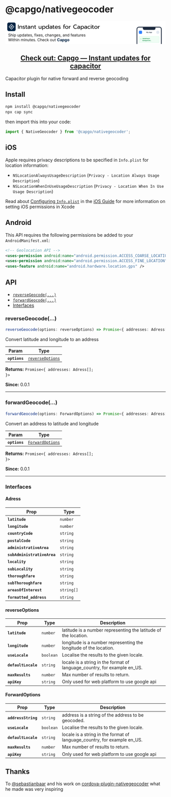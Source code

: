 # @capgo/nativegeocoder
  <a href="https://capgo.app/"><img src='https://raw.githubusercontent.com/Cap-go/capgo/main/assets/capgo_banner.png' alt='Capgo - Instant updates for capacitor'/></a>

<div align="center">
<h2><a href="https://capgo.app/">Check out: Capgo — Instant updates for capacitor</a></h2>
</div>

Capacitor plugin for native forward and reverse geocoding

## Install

```bash
npm install @capgo/nativegeocoder
npx cap sync
```

then import this into your code:

```javascript
import { NativeGeocoder } from '@capgo/nativegeocoder';
```

## iOS

Apple requires privacy descriptions to be specified in `Info.plist` for location information:

- `NSLocationAlwaysUsageDescription` (`Privacy - Location Always Usage Description`)
- `NSLocationWhenInUseUsageDescription` (`Privacy - Location When In Use Usage Description`)

Read about [Configuring `Info.plist`](https://capacitorjs.com/docs/ios/configuration#configuring-infoplist) in the [iOS Guide](https://capacitorjs.com/docs/ios) for more information on setting iOS permissions in Xcode

## Android

This API requires the following permissions be added to your `AndroidManifest.xml`:

```xml
<!-- Geolocation API -->
<uses-permission android:name="android.permission.ACCESS_COARSE_LOCATION" />
<uses-permission android:name="android.permission.ACCESS_FINE_LOCATION" />
<uses-feature android:name="android.hardware.location.gps" />
```

## API

<docgen-index>

* [`reverseGeocode(...)`](#reversegeocode)
* [`forwardGeocode(...)`](#forwardgeocode)
* [Interfaces](#interfaces)

</docgen-index>

<docgen-api>
<!--Update the source file JSDoc comments and rerun docgen to update the docs below-->

### reverseGeocode(...)

```typescript
reverseGeocode(options: reverseOptions) => Promise<{ addresses: Adress[]; }>
```

Convert latitude and longitude to an address

| Param         | Type                                                      |
| ------------- | --------------------------------------------------------- |
| **`options`** | <code><a href="#reverseoptions">reverseOptions</a></code> |

**Returns:** <code>Promise&lt;{ addresses: Adress[]; }&gt;</code>

**Since:** 0.0.1

--------------------


### forwardGeocode(...)

```typescript
forwardGeocode(options: ForwardOptions) => Promise<{ addresses: Adress[]; }>
```

Convert an address to latitude and longitude

| Param         | Type                                                      |
| ------------- | --------------------------------------------------------- |
| **`options`** | <code><a href="#forwardoptions">ForwardOptions</a></code> |

**Returns:** <code>Promise&lt;{ addresses: Adress[]; }&gt;</code>

**Since:** 0.0.1

--------------------


### Interfaces


#### Adress

| Prop                        | Type                  |
| --------------------------- | --------------------- |
| **`latitude`**              | <code>number</code>   |
| **`longitude`**             | <code>number</code>   |
| **`countryCode`**           | <code>string</code>   |
| **`postalCode`**            | <code>string</code>   |
| **`administrativeArea`**    | <code>string</code>   |
| **`subAdministrativeArea`** | <code>string</code>   |
| **`locality`**              | <code>string</code>   |
| **`subLocality`**           | <code>string</code>   |
| **`thoroughfare`**          | <code>string</code>   |
| **`subThoroughfare`**       | <code>string</code>   |
| **`areasOfInterest`**       | <code>string[]</code> |
| **`formatted_address`**     | <code>string</code>   |


#### reverseOptions

| Prop                | Type                 | Description                                                              |
| ------------------- | -------------------- | ------------------------------------------------------------------------ |
| **`latitude`**      | <code>number</code>  | latitude is a number representing the latitude of the location.          |
| **`longitude`**     | <code>number</code>  | longitude is a number representing the longitude of the location.        |
| **`useLocale`**     | <code>boolean</code> | Localise the results to the given locale.                                |
| **`defaultLocale`** | <code>string</code>  | locale is a string in the format of language_country, for example en_US. |
| **`maxResults`**    | <code>number</code>  | Max number of results to return.                                         |
| **`apiKey`**        | <code>string</code>  | Only used for web platform to use google api                             |


#### ForwardOptions

| Prop                | Type                 | Description                                                              |
| ------------------- | -------------------- | ------------------------------------------------------------------------ |
| **`addressString`** | <code>string</code>  | address is a string of the address to be geocoded.                       |
| **`useLocale`**     | <code>boolean</code> | Localise the results to the given locale.                                |
| **`defaultLocale`** | <code>string</code>  | locale is a string in the format of language_country, for example en_US. |
| **`maxResults`**    | <code>number</code>  | Max number of results to return.                                         |
| **`apiKey`**        | <code>string</code>  | Only used for web platform to use google api                             |

</docgen-api>

## Thanks
To [@sebastianbaar](https://github.com/sebastianbaar) and his work on [cordova-plugin-nativegeocoder](https://github.com/sebastianbaar/cordova-plugin-nativegeocoder) what he made was very inspiring
